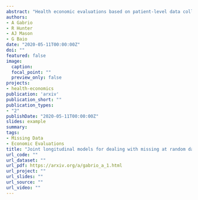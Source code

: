 ```yaml
---
abstract: "Health economic evaluations based on patient-level data collected alongside clinical trials (e.g. health related quality of life and resource use measures) are an important component of the process which informs resource allocation decisions. Almost inevitably, the analysis is complicated by the fact that some individuals drop out from the study, which causes their data to be unobserved at some time point. Current practice performs the evaluation by handling the missing data at the level of aggregated variables (e.g. QALYs), which are obtained by combining the economic data over the duration of the study, and are often conducted under a missing at random (MAR) assumption. However, this approach may lead to incorrect inferences since it ignores the longitudinal nature of the data and may end up discarding a considerable amount of observations from the analysis. We propose the use of joint longitudinal models to extend standard cost-effectiveness analysis methods by taking into account the longitudinal structure and incorporate all available data to improve the estimation of the targeted quantities under MAR. Our approach is compared to popular missingness approaches in trial-based analyses, motivated by an exploratory simulation study, and applied to data from two real case studies."
authors:
- A Gabrio
- R Hunter
- AJ Mason
- G Baio
date: "2020-05-11T00:00:00Z"
doi: ""
featured: false
image:
  caption: 
  focal_point: ""
  preview_only: false
projects: 
- health-economics
publication: 'arxiv'
publication_short: ""
publication_types:
- "2"
publishDate: "2020-05-11T00:00:00Z"
slides: example
summary: 
tags:
- Missing Data
- Economic Evaluations
title: "Joint longitudinal models for dealing with missing at random data in trial-based economic evaluations"
url_code: ""
url_dataset: ""
url_pdf: https://arxiv.org/a/gabrio_a_1.html
url_project: ""
url_slides: ""
url_source: ""
url_video: ""
---
```



